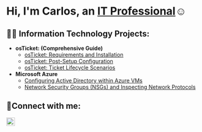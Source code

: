 <h1>Hi, I'm Carlos, an <a href="https://linkedin.com/in/alexander-perez-97a86a2a5">IT Professional</a>☺</h1>

<h2>👨‍💻 Information Technology Projects:</h2>

- <b>osTicket: (Comprehensive Guide)</b>
  - [osTicket: Requirements and Installation](https://github.com/CAP-ITN/osticket-prereqs)
  - [osTicket: Post-Setup Configuration](https://github.com/CAP-ITN/post-install-config)
  - [osTicket: Ticket Lifecycle Scenarios](https://github.com/CAP-ITN/ticket-lifecycle)
- <b>Microsoft Azure</b>
  - [Configuring Active Directory within Azure VMs](https://github.com/CAP-ITN/configure-ad)
  - [Network Security Groups (NSGs) and Inspecting Network Protocols](https://github.com/CAP-ITN/azure-network-protocols)

<h2>🤳Connect with me:</h2>

[<img align="left" alt="Josh | LinkedIn" width="22px" src="https://cdn.jsdelivr.net/npm/simple-icons@v3/icons/linkedin.svg" />][linkedin]

[linkedin]: https://linkedin.com/in/carlos-perez-97a86a2a5/
